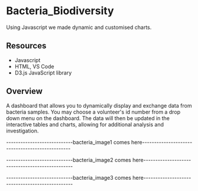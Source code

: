 # Bacteria_Biodiversity
Using Javascript we made dynamic and customised charts.


## Resources 

- Javascript
- HTML, VS Code
- D3.js JavaScript library 


## Overview 

A dashboard that allows you to dynamically display and exchange data from bacteria samples.
You may choose a volunteer's id number from a drop down menu on the dashboard.
The data will then be updated in the interactive tables and charts, allowing for additional analysis and investigation.

----------------------------bacteria_image1 comes here------------------------------------------------

----------------------------bacteria_image2 comes here------------------------------------------------

----------------------------bacteria_image3 comes here------------------------------------------------
